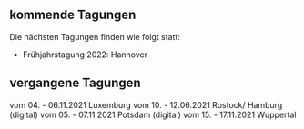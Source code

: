 ## kommende Tagungen
Die nächsten Tagungen finden wie folgt statt:
- Frühjahrstagung 2022: Hannover


## vergangene Tagungen
vom 04. - 06.11.2021 Luxemburg
vom 10. - 12.06.2021 Rostock/ Hamburg (digital)
vom 05. - 07.11.2021 Potsdam (digital)
vom 15. - 17.11.2021 Wuppertal
